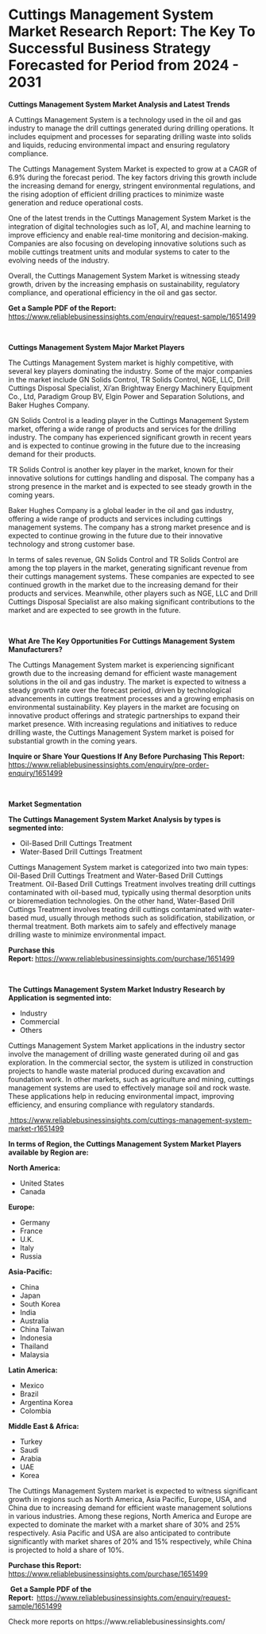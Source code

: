 <p><h1>Cuttings Management System Market Research Report: The Key To Successful Business Strategy Forecasted for Period from 2024 - 2031</h1></p><p><strong>Cuttings Management System Market Analysis and Latest Trends</strong></p>
<p><p>A Cuttings Management System is a technology used in the oil and gas industry to manage the drill cuttings generated during drilling operations. It includes equipment and processes for separating drilling waste into solids and liquids, reducing environmental impact and ensuring regulatory compliance.</p><p>The Cuttings Management System Market is expected to grow at a CAGR of 6.9% during the forecast period. The key factors driving this growth include the increasing demand for energy, stringent environmental regulations, and the rising adoption of efficient drilling practices to minimize waste generation and reduce operational costs.</p><p>One of the latest trends in the Cuttings Management System Market is the integration of digital technologies such as IoT, AI, and machine learning to improve efficiency and enable real-time monitoring and decision-making. Companies are also focusing on developing innovative solutions such as mobile cuttings treatment units and modular systems to cater to the evolving needs of the industry.</p><p>Overall, the Cuttings Management System Market is witnessing steady growth, driven by the increasing emphasis on sustainability, regulatory compliance, and operational efficiency in the oil and gas sector.</p></p>
<p><strong>Get a Sample PDF of the Report:&nbsp;</strong> <a href="https://www.reliablebusinessinsights.com/enquiry/request-sample/1651499">https://www.reliablebusinessinsights.com/enquiry/request-sample/1651499</a></p>
<p>&nbsp;</p>
<p><strong>Cuttings Management System Major Market Players</strong></p>
<p><p>The Cuttings Management System market is highly competitive, with several key players dominating the industry. Some of the major companies in the market include GN Solids Control, TR Solids Control, NGE, LLC, Drill Cuttings Disposal Specialist, Xi’an Brightway Energy Machinery Equipment Co., Ltd, Paradigm Group BV, Elgin Power and Separation Solutions, and Baker Hughes Company.</p><p>GN Solids Control is a leading player in the Cuttings Management System market, offering a wide range of products and services for the drilling industry. The company has experienced significant growth in recent years and is expected to continue growing in the future due to the increasing demand for their products.</p><p>TR Solids Control is another key player in the market, known for their innovative solutions for cuttings handling and disposal. The company has a strong presence in the market and is expected to see steady growth in the coming years.</p><p>Baker Hughes Company is a global leader in the oil and gas industry, offering a wide range of products and services including cuttings management systems. The company has a strong market presence and is expected to continue growing in the future due to their innovative technology and strong customer base.</p><p>In terms of sales revenue, GN Solids Control and TR Solids Control are among the top players in the market, generating significant revenue from their cuttings management systems. These companies are expected to see continued growth in the market due to the increasing demand for their products and services. Meanwhile, other players such as NGE, LLC and Drill Cuttings Disposal Specialist are also making significant contributions to the market and are expected to see growth in the future.</p></p>
<p>&nbsp;</p>
<p><strong>What Are The Key Opportunities For Cuttings Management System Manufacturers?</strong></p>
<p><p>The Cuttings Management System market is experiencing significant growth due to the increasing demand for efficient waste management solutions in the oil and gas industry. The market is expected to witness a steady growth rate over the forecast period, driven by technological advancements in cuttings treatment processes and a growing emphasis on environmental sustainability. Key players in the market are focusing on innovative product offerings and strategic partnerships to expand their market presence. With increasing regulations and initiatives to reduce drilling waste, the Cuttings Management System market is poised for substantial growth in the coming years.</p></p>
<p><strong>Inquire or Share Your Questions If Any Before Purchasing This Report:</strong> <a href="https://www.reliablebusinessinsights.com/enquiry/pre-order-enquiry/1651499">https://www.reliablebusinessinsights.com/enquiry/pre-order-enquiry/1651499</a></p>
<p>&nbsp;</p>
<p><strong>Market Segmentation</strong></p>
<p><strong>The Cuttings Management System Market Analysis by types is segmented into:</strong></p>
<p><ul><li>Oil-Based Drill Cuttings Treatment</li><li>Water-Based Drill Cuttings Treatment</li></ul></p>
<p><p>Cuttings Management System market is categorized into two main types: Oil-Based Drill Cuttings Treatment and Water-Based Drill Cuttings Treatment. Oil-Based Drill Cuttings Treatment involves treating drill cuttings contaminated with oil-based mud, typically using thermal desorption units or bioremediation technologies. On the other hand, Water-Based Drill Cuttings Treatment involves treating drill cuttings contaminated with water-based mud, usually through methods such as solidification, stabilization, or thermal treatment. Both markets aim to safely and effectively manage drilling waste to minimize environmental impact.</p></p>
<p><strong>Purchase this Report:&nbsp;</strong><a href="https://www.reliablebusinessinsights.com/purchase/1651499">https://www.reliablebusinessinsights.com/purchase/1651499</a></p>
<p>&nbsp;</p>
<p><strong>The Cuttings Management System Market Industry Research by Application is segmented into:</strong></p>
<p><ul><li>Industry</li><li>Commercial</li><li>Others</li></ul></p>
<p><p>Cuttings Management System Market applications in the industry sector involve the management of drilling waste generated during oil and gas exploration. In the commercial sector, the system is utilized in construction projects to handle waste material produced during excavation and foundation work. In other markets, such as agriculture and mining, cuttings management systems are used to effectively manage soil and rock waste. These applications help in reducing environmental impact, improving efficiency, and ensuring compliance with regulatory standards.</p></p>
<p><a href="https://www.reliablebusinessinsights.com/cuttings-management-system-market-r1651499">&nbsp;https://www.reliablebusinessinsights.com/cuttings-management-system-market-r1651499</a></p>
<p><strong>In terms of Region, the Cuttings Management System Market Players available by Region are:</strong></p>
<p>
    <p> <strong> North America: </strong>
        <ul>
            <li>United States</li>
            <li>Canada</li>
        </ul>
        </p> 
    <p> <strong> Europe: </strong>
        <ul>
            <li>Germany</li>
            <li>France</li>
            <li>U.K.</li>
            <li>Italy</li>
            <li>Russia</li>
        </ul>
        </p> 
    <p> <strong> Asia-Pacific: </strong>
        <ul>
            <li>China</li>
            <li>Japan</li>
            <li>South Korea</li>
            <li>India</li>
            <li>Australia</li>
            <li>China Taiwan</li>
            <li>Indonesia</li>
            <li>Thailand</li>
            <li>Malaysia</li>
        </ul>
        </p> 
    <p> <strong> Latin America: </strong>
        <ul>
            <li>Mexico</li>
            <li>Brazil</li>
            <li>Argentina Korea</li>
            <li>Colombia</li>
        </ul>
        </p> 
    <p> <strong> Middle East & Africa: </strong>
        <ul>
            <li>Turkey</li>
            <li>Saudi</li>
            <li>Arabia</li>
            <li>UAE</li>
            <li>Korea</li>
        </ul>
    </p>
    </p>
<p><p>The Cuttings Management System market is expected to witness significant growth in regions such as North America, Asia Pacific, Europe, USA, and China due to increasing demand for efficient waste management solutions in various industries. Among these regions, North America and Europe are expected to dominate the market with a market share of 30% and 25% respectively. Asia Pacific and USA are also anticipated to contribute significantly with market shares of 20% and 15% respectively, while China is projected to hold a share of 10%.</p></p>
<p><strong>Purchase this Report: </strong><a href="https://www.reliablebusinessinsights.com/purchase/1651499">https://www.reliablebusinessinsights.com/purchase/1651499</a></p>
<p>&nbsp;<strong>Get a Sample PDF of the Report:&nbsp;&nbsp;</strong><a href="https://www.reliablebusinessinsights.com/enquiry/request-sample/1651499">https://www.reliablebusinessinsights.com/enquiry/request-sample/1651499</a></p>
<p><strong></strong></p>
<p>Check more reports on https://www.reliablebusinessinsights.com/</p>
